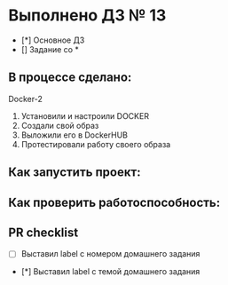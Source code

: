# Выполнено ДЗ № 13

 - [*] Основное ДЗ
 - [] Задание со *

## В процессе сделано:
Docker-2

1) Установили и настроили DOCKER
2) Создали свой образ
3) Выложили его в DockerHUB
4) Протестировали работу своего образа

## Как запустить проект:

## Как проверить работоспособность:

## PR checklist
 - [ ] Выставил label с номером домашнего задания
 - [*] Выставил label с темой домашнего задания
